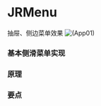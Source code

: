 # JRMenu
抽屉、侧边菜单效果
![(App01)](http://images2015.cnblogs.com/blog/757453/201602/757453-20160229170910626-34843789.gif)
### 基本侧滑菜单实现

### 原理

### 要点
